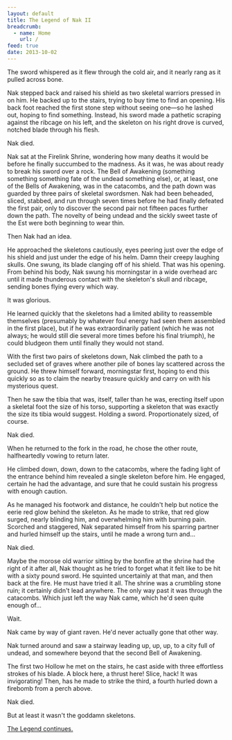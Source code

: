 ```yaml
---
layout: default
title: The Legend of Nak II
breadcrumb:
  - name: Home
    url: /
feed: true
date: 2013-10-02
---
```

The sword whispered as it flew through the cold air, and it nearly rang as it pulled across bone.

Nak stepped back and raised his shield as two skeletal warriors pressed in on him. He backed up to the stairs, trying to buy time to find an opening. His back foot reached the first stone step without seeing one—so he lashed out, hoping to find something. Instead, his sword made a pathetic scraping against the ribcage on his left, and the skeleton on his right drove is curved, notched blade through his flesh.

Nak died.

Nak sat at the Firelink Shrine, wondering how many deaths it would be before he finally succumbed to the madness. As it was, he was about ready to break his sword over a rock. The Bell of Awakening (something something something fate of the undead something else), or, at least, one of the Bells of Awakening, was in the catacombs, and the path down was guarded by three pairs of skeletal swordsmen. Nak had been beheaded, sliced, stabbed, and run through seven times before he had finally defeated the first pair, only to discover the second pair not fifteen paces further down the path. The novelty of being undead and the sickly sweet taste of the Est were both beginning to wear thin.

Then Nak had an idea.

He approached the skeletons cautiously, eyes peering just over the edge of his shield and just under the edge of his helm. Damn their creepy laughing skulls. One swung, its blade clanging off of his shield. That was his opening. From behind his body, Nak swung his morningstar in a wide overhead arc until it made thunderous contact with the skeleton's skull and ribcage, sending bones flying every which way.

It was glorious.

He learned quickly that the skeletons had a limited ability to reassemble themselves (presumably by whatever foul energy had seen them assembled in the first place), but if he was extraordinarily patient (which he was not always; he would still die several more times before his final triumph), he could bludgeon them until finally they would not stand.

With the first two pairs of skeletons down, Nak climbed the path to a secluded set of graves where another pile of bones lay scattered across the ground. He threw himself forward, morningstar first, hoping to end this quickly so as to claim the nearby treasure quickly and carry on with his mysterious quest.

Then he saw the tibia that was, itself, taller than he was, erecting itself upon a skeletal foot the size of his torso, supporting a skeleton that was exactly the size its tibia would suggest. Holding a sword. Proportionately sized, of course.

Nak died.

When he returned to the fork in the road, he chose the other route, halfheartedly vowing to return later.

He climbed down, down, down to the catacombs, where the fading light of the entrance behind him revealed a single skeleton before him. He engaged, certain he had the advantage, and sure that he could sustain his progress with enough caution.

As he managed his footwork and distance, he couldn't help but notice the eerie red glow behind the skeleton. As he made to strike, that red glow surged, nearly blinding him, and overwhelming him with burning pain. Scorched and staggered, Nak separated himself from his sparring partner and hurled himself up the stairs, until he made a wrong turn and...

Nak died.

Maybe the morose old warrior sitting by the bonfire at the shrine had the right of it after all, Nak thought as he tried to forget what it felt like to be hit with a sixty pound sword. He squinted uncertainly at that man, and then back at the fire. He must have tried it all. The shrine was a crumbling stone ruin; it certainly didn't lead anywhere. The only way past it was through the catacombs. Which just left the way Nak came, which he'd seen quite enough of...

Wait.

Nak came by way of giant raven. He'd never actually gone that other way.

Nak turned around and saw a stairway leading up, up, up, to a city full of undead, and somewhere beyond that the second Bell of Awakening.

The first two Hollow he met on the stairs, he cast aside with three effortless strokes of his blade. A block here, a thrust here! Slice, hack! It was invigorating! Then, has he made to strike the third, a fourth hurled down a firebomb from a perch above.

Nak died.

But at least it wasn't the goddamn skeletons.

[The Legend continues.](nak-3.html)
